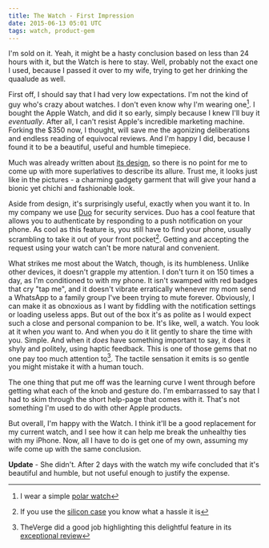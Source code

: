 ```yaml
---
title: The Watch - First Impression
date: 2015-06-13 05:01 UTC
tags: watch, product-gem
---
```


I'm sold on it. Yeah, it might be a hasty conclusion based on less than 24 hours with it, but the Watch is here to stay. Well, probably not the exact one I used, because I passed it over to my wife, trying to get her drinking the quaalude as well.

First off, I should say that I had very low expectations. I'm not the kind of guy who's crazy about watches. I don't even know why I'm wearing one[^watch]. I bought the Apple Watch, and did it so early, simply because I knew I'll buy it *eventually*. After all, I can't resist Apple's incredible marketing machine. Forking the $350 now, I thought, will save me the agonizing deliberations and endless reading of equivocal reviews. And I'm happy I did, because I found it to be a beautiful, useful and humble timepiece. 

Much was already written about [its design](http://9to5mac.com/2015/05/04/review-apple-watch-as-a-design-piece/), so there is no point for me to come up with more superlatives to describe its allure. Trust me, it looks just like in the pictures - a charming gadgety garment that will give your hand a bionic yet chichi and fashionable look. 

Aside from design, it's surprisingly useful, exactly when you want it to. In my company we use [Duo](https://www.duosecurity.com) for security services. Duo has a cool feature that allows you to authenticate by responding to a push notification on your phone. As cool as this feature is, you still have to find your phone, usually scrambling to take it out of your front pocket[^1]. Getting and accepting the request using your watch can't be more natural and convenient. 

What strikes me most about the Watch, though, is its humbleness. Unlike other devices, it doesn't grapple my attention. I don't turn it on 150 times a day, as I'm conditioned to with my phone. It isn't swamped with red badges that cry "tap me", and it doesn't vibrate erratically whenever my mom send a WhatsApp to a family group I've been trying to mute forever. Obviously, I can make it as obnoxious as I want by fiddling with the notification settings or loading useless apps. But out of the box it's as polite as I would expect such a close and personal companion to be. It's like, well, a watch. You look at it when *you* want to. And when you do it lit gently to share the time with you. Simple. And when it *does* have something important to say, it does it shyly and politely, using haptic feedback. This is one of those gems that no one pay too much attention to[^2]. The tactile sensation it emits is so gentle you might mistake it with a human touch.

The one thing that put me off was the learning curve I went through before getting what each of the knob and gesture do. I'm embarrassed to say that I had to skim through the short help-page that comes with it. That's not something I'm used to do with other Apple products.

But overall, I'm happy with the Watch. I think it'll be a good replacement for my current watch, and I see how it can help me break the unhealthy ties with my iPhone. Now, all I have to do is get one of my own, assuming my wife come up with the same conclusion. 

**Update** - She didn't. After 2 days with the watch my wife concluded that it's beautiful and humble, but not useful enough to justify the expense. 

[^watch]: I wear a simple [polar watch](http://www.amazon.com/Polar-RS100-Heart-Monitor-Stopwatch/dp/B000FW3Z6O)
[^1]: If you use the [silicon case](http://store.apple.com/us/product/MGQF2ZM/A/iphone-6-silicone-case-black) you know what a hassle it is
[^2]: TheVerge did a good job highlighting this delightful feature in its [exceptional review](http://www.theverge.com/a/apple-watch-review)
